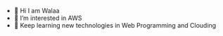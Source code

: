- 👋 Hi 
   I am Walaa
- 👀 I’m interested in AWS
- 🌱 Keep learning new technologies in Web Programming and Clouding


